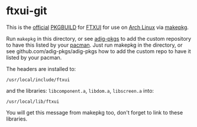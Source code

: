 ftxui-git
=========

This is the [official] [PKGBUILD] for [FTXUI] for use on [Arch Linux] via
[makepkg].

Run `makepkg` in this directory, or see [adig-pkgs]  to add the custom
repository to have this listed by your [pacman].
Just run makepkg in the directory, or see github.com/adig-pkgs/adig-pkgs how to
add the custom repo to have it listed by your pacman.

The headers are installed to:
```
/usr/local/include/ftxui
````
and the libraries: `libcomponent.a`, `libdom.a`, `libscreen.a` into:
```
/usr/local/lib/ftxui
```

You will get this message from makepkg too, don't forget to link to these
libraries.

[Arch Linux]: https://archlinux.org/
[FTXUI]: https://github.com/ArthurSonzogni/FTXUI
[PKGBUILD]: https://wiki.archlinux.org/title/PKGBUILD
[adig-pkgs]: https://github.com/adig-pkgs/adig-pkgs
[makepkg]: https://wiki.archlinux.org/title/makepkg
[official]:https://github.com/ArthurSonzogni/FTXUI/issues/110
[pacman]: https://wiki.archlinux.org/title/pacman
